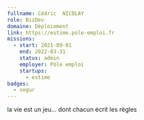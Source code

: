 ```yaml
---
fullname: Cédric  NICOLAY
role: BizDev
domaine: Déploiement
link: https://estime.pole-emploi.fr
missions:
  - start: 2021-09-01
    end: 2022-03-31
    status: admin
    employer: Pôle emploi
    startups:
      - estime
badges:
  - segur
---
```

la vie est un jeu... dont chacun écrit les règles